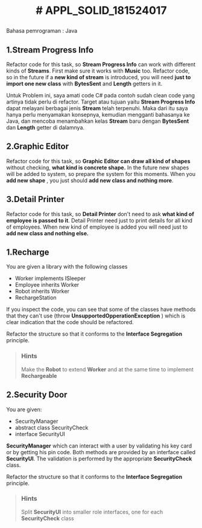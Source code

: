 # <p align="center"> # APPL_SOLID_181524017 </p>

Bahasa pemrograman : Java

## 1.Stream Progress Info

Refactor code for this task, so **Stream Progress Info** can work with different kinds of **Streams**. First make sure it works with **Music** too. Refactor code, so in the future if a **new kind of stream** is introduced, you will need **just to import one new class** with   **BytesSent** and **Length** getters in it.

Untuk Problem ini, saya amati code C# pada contoh sudah clean code yang artinya tidak perlu di refactor. Target atau tujuan yaitu **Stream Progress Info** dapat melayani berbagai jenis **Stream** telah terpenuhi. Maka dari itu saya hanya perlu menyamakan konsepnya, kemudian mengganti bahasanya ke Java, dan mencoba menambahkan kelas **Stream** baru dengan **BytesSent** dan **Length** getter di dalamnya.

## 2.Graphic Editor

Refactor code for this task, so **Graphic Editor can draw all kind of shapes** without checking, **what kind is concrete shape.** In the future new shapes will be added to system, so prepare the system for this moments. When you **add new shape** , you just should **add new class and nothing more**.



## 3.Detail Printer

Refactor code for this task, so **Detail Printer** don&#39;t need to ask **what kind of employee is passed to it**. Detail Printer need just to print details for all kind of employees. When new kind of employee is added you will need just to **add new class and nothing else.**

## 1.Recharge

You are given a library with the following classes

- Worker implements ISleeper
- Employee inherits Worker
- Robot inherits Worker
- RechargeStation

If you inspect the code, you can see that some of the classes have methods that they can&#39;t use (throw **UnsupportedOpperationException** ) which is clear indication that the code should be refactored.

Refactor the structure so that it conforms to the **Interface Segregation** principle.

> ### Hints
> Make the **Robot** to extend **Worker** and at the same time to implement **Rechargeable**

## 2.Security Door

You are given:

- SecurityManager
- abstract class SecurityCheck
- interface SecurityUI

**SecurityManager** which can interact with a user by validating his key card or by getting his pin code. Both methods are provided by an interface called **SecurityUI**. The validation is performed by the appropriate **SecurityCheck** class.

Refactor the structure so that it conforms to the **Interface Segregation** principle.

> ### Hints
> Split **SecurityUI** into smaller role interfaces, one for each **SecurityCheck** class

